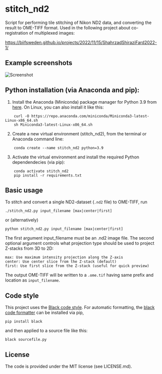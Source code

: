 # stitch_nd2

Script for performing tile stitching of Nikon ND2 data, and converting the result to OME-TIFF format. Used in the following project about co-registration of multiplexed images:

https://biifsweden.github.io/projects/2022/11/15/ShahrzadShiraziFard2022-1/


## Example screenshots

![Screenshot](screenshot.png?raw=true "Screenshot")


## Python installation (via Anaconda and pip):

1. Install the Anaconda (Miniconda) package manager for Python 3.9 from [here](https://docs.conda.io/en/latest/miniconda.html). On Linux, you can also install it like this:
```
    curl -O https://repo.anaconda.com/miniconda/Miniconda3-latest-Linux-x86_64.sh  
    sh Miniconda3-latest-Linux-x86_64.sh
```
2. Create a new virtual environment (stitch_nd2), from the terminal or Anaconda command line:
```
    conda create --name stitch_nd2 python=3.9
```
3. Activate the virtual environment and install the required Python dependendecies (via pip):
```
    conda activate stitch_nd2
    pip install -r requirements.txt
```

## Basic usage

To stitch and convert a single ND2-dataset (`.nd2` file) to OME-TIFF, run

    ./stitch_nd2.py input_filename [max|center|first]

or (alternatively)

    python stitch_nd2.py input_filename [max|center|first]

The first argument input_filename must be an .nd2 image file. The second optional argument controls what projection type should be used to project Z-stacks from 3D to 2D:

    max: Use maximum intensity projection along the Z-axis
    center: Use center slice from the Z-stack (default)
    first: Use first slice from the Z-stack (useful for quick preview)

The output OME-TIFF will be written to a `.ome.tif` having same prefix and location as `input_filename`.


## Code style

This project uses the [Black code style](https://black.readthedocs.io/en/stable/the_black_code_style/current_style.html). For automatic formatting, the [black code formatter](https://pypi.org/project/black/) can be installed via pip,

    pip install black

and then applied to a source file like this:

    black sourcefile.py


## License

The code is provided under the MIT license (see LICENSE.md).
